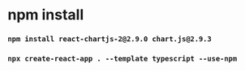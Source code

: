 # npm install

### `npm install react-chartjs-2@2.9.0 chart.js@2.9.3`

### `npx create-react-app . --template typescript --use-npm`